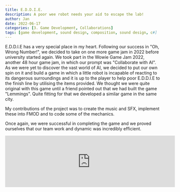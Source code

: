 ```yaml
---
title: E.D.D.I.E.
description: A poor wee robot needs your aid to escape the lab!
author: Jan
date: 2022-06-17
categories: [3. Game Development, Collaborations]
tags: [game development, sound design, composition, sound design, c#]
---
```

E.D.D.I.E has a very special place in my heart. Following our success in "Oh, Wrong Number!", we decided to take on one more game jam in 2022 before university started again. We took part in the Wowie Game Jam 2022, another 48 hour game jam, in which our prompt was "Collaborate with AI". As we were yet to discover the vast world of AI, we decided to put our own spin on it and build a game in which a little robot is incapable of reacting to its dangerous surroundings and it is up to the player to help poor E.D.D.I.E to the finish line by utilising the items provided. We thought we were quite original with this game until a friend pointed out that we had built the game "Lemmings". Quite fitting for that we developed a similar game in the same city.

My contributions of the project was to create the music and SFX, implement these into FMOD and to code some of the mechanics.

Once again, we were successful in completing the game and we proved ourselves that our team work and dynamic was incredibly efficient.

<iframe src="https://itch.io/embed/1663777" width="552" height="167" frameborder="0"><a href="https://jphuss.itch.io/eddie">E.D.D.I.E by Jan Huss, Alex de la Cour</a></iframe>
